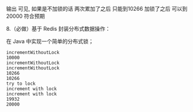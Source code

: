
输出 可见, 如果是不加锁的话 两次累加了之后 只能到10266
加锁了之后 可以到20000 符合预期

8.（必做）基于 Redis 封装分布式数据操作：

在 Java 中实现一个简单的分布式锁；

```shell
incrementWithoutLock
10000
incrementWithoutLock
incrementWithoutLock
10266
10266
try to lock
increment with lock
increment with lock
19932
20000
```